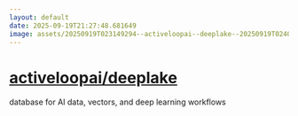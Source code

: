 ```yaml
---
layout: default
date: 2025-09-19T21:27:48.681649
image: assets/20250919T023149294--activeloopai--deeplake--20250919T024006071--cropped.png
---
```


# [activeloopai/deeplake](https://github.com/activeloopai/deeplake)

database for AI data, vectors, and deep learning workflows
